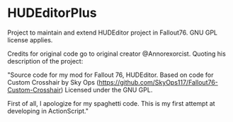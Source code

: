 # HUDEditorPlus

Project to maintain and extend HUDEditor project in Fallout76.
GNU GPL license applies.







Credits for original code go to original creator @Annorexorcist.
Quoting his description of the project:

"Source code for my mod for Fallout 76, HUDEditor. Based on code for Custom Crosshair by Sky Ops (https://github.com/SkyOps117/Fallout76-Custom-Crosshair) Licensed under the GNU GPL.

First of all, I apologize for my spaghetti code. This is my first attempt at developing in ActionScript."
